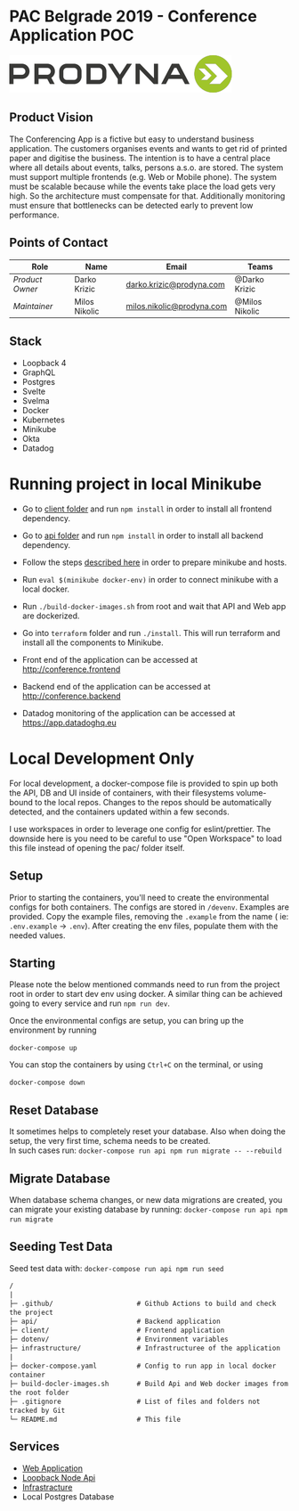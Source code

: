 # PAC Belgrade 2019 - Conference Application POC

![Logo](client/public/images/prodyna_logo.png)

## Product Vision

The Conferencing App is a fictive but easy to understand business application. The customers organises events and wants
to get rid of printed paper and digitise the business. The intention is to have a central place where all details about
events, talks, persons a.s.o. are stored. The system must support multiple frontends (e.g. Web or Mobile phone). The
system must be scalable because while the events take place the load gets very high. So the architecture must compensate
for that. Additionally monitoring must ensure that bottlenecks can be detected early to prevent low performance.

## Points of Contact

| Role            | Name          | Email                                                                | Teams          |
| --------------- | ------------- | -------------------------------------------------------------------- | -------------- |
| _Product Owner_ | Darko Krizic  | [darko.krizic@prodyna.com](mailto:darko.krizic@prodyna.com)          | @Darko Krizic  |
| _Maintainer_    | Milos Nikolic | [milos.nikolic@prodyna.com](mailto:milos.nikolic@prodyna.com)        | @Milos Nikolic |

## Stack

- Loopback 4
- GraphQL
- Postgres
- Svelte
- Svelma
- Docker
- Kubernetes
- Minikube
- Okta
- Datadog

# Running project in local Minikube

* Go to [client folder](./client) and run `npm install` in order to install all frontend dependency.


* Go to [api folder](./api) and run `npm install` in order to install all backend dependency.


* Follow the steps [described here](./infrastructure/README.md) in order to prepare minikube and hosts.


* Run `eval $(minikube docker-env)` in order to connect minikube with a local docker.


* Run `./build-docker-images.sh` from root and wait that API and Web app are dockerized.


* Go into `terraform` folder and run `./install`. This will run terraform and install all the components to Minikube.


* Front end of the application can be accessed at http://conference.frontend


* Backend end of the application can be accessed at http://conference.backend


* Datadog monitoring of the application can be accessed at https://app.datadoghq.eu

# Local Development Only

For local development, a docker-compose file is provided to spin up both the API, DB and UI inside of containers, with
their filesystems volume-bound to the local repos. Changes to the repos should be automatically detected, and the
containers updated within a few seconds.

I use workspaces in order to leverage one config for eslint/prettier. The downside here is you need to be careful to
use "Open Workspace" to load this file instead of opening the pac/ folder itself.

## Setup

Prior to starting the containers, you'll need to create the environmental configs for both containers. The configs are
stored in `/devenv`. Examples are provided. Copy the example files, removing the `.example` from the name (
ie: `.env.example` -> `.env`). After creating the env files, populate them with the needed values.

## Starting

Please note the below mentioned commands need to run from the project root in order to start dev env using docker. 
A similar thing can be achieved going to every service and run `npm run dev`.

Once the environmental configs are setup, you can bring up the environment by running

`docker-compose up`

You can stop the containers by using `Ctrl+C` on the terminal, or using

`docker-compose down`

## Reset Database

It sometimes helps to completely reset your database. Also when doing the setup, the very first time, schema needs to be
created.  
In such cases run:
`docker-compose run api npm run migrate -- --rebuild`

## Migrate Database

When database schema changes, or new data migrations are created, you can migrate your existing database by running:
`docker-compose run api npm run migrate`

## Seeding Test Data

Seed test data with:
`docker-compose run api npm run seed`

```
/
|
├─ .github/                     # Github Actions to build and check the project
├─ api/                         # Backend application
├─ client/                      # Frontend application
├─ dotenv/                      # Environment variables
├─ infrastructure/              # Infrastructuree of the application
|
├─ docker-compose.yaml          # Config to run app in local docker container
├─ build-docler-images.sh       # Build Api and Web docker images from the root folder
├─ .gitignore                   # List of files and folders not tracked by Git
└─ README.md                    # This file
```

## Services

* [Web Application](client/README.md)
* [Loopback Node Api](./api/README.md)
* [Infrastracture](./infrastructure/README.md)
* Local Postgres Database
